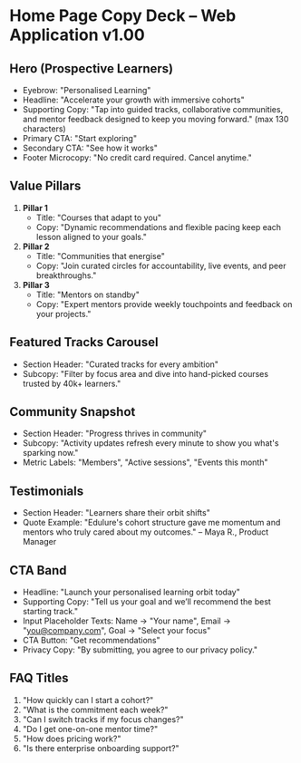 # Home Page Copy Deck – Web Application v1.00

## Hero (Prospective Learners)
- Eyebrow: "Personalised Learning"
- Headline: "Accelerate your growth with immersive cohorts"
- Supporting Copy: "Tap into guided tracks, collaborative communities, and mentor feedback designed to keep you moving forward." (max 130 characters)
- Primary CTA: "Start exploring"
- Secondary CTA: "See how it works"
- Footer Microcopy: "No credit card required. Cancel anytime."

## Value Pillars
1. **Pillar 1**
   - Title: "Courses that adapt to you"
   - Copy: "Dynamic recommendations and flexible pacing keep each lesson aligned to your goals."
2. **Pillar 2**
   - Title: "Communities that energise"
   - Copy: "Join curated circles for accountability, live events, and peer breakthroughs."
3. **Pillar 3**
   - Title: "Mentors on standby"
   - Copy: "Expert mentors provide weekly touchpoints and feedback on your projects."

## Featured Tracks Carousel
- Section Header: "Curated tracks for every ambition"
- Subcopy: "Filter by focus area and dive into hand-picked courses trusted by 40k+ learners."

## Community Snapshot
- Section Header: "Progress thrives in community"
- Subcopy: "Activity updates refresh every minute to show you what's sparking now."
- Metric Labels: "Members", "Active sessions", "Events this month"

## Testimonials
- Section Header: "Learners share their orbit shifts"
- Quote Example: "Edulure's cohort structure gave me momentum and mentors who truly cared about my outcomes." – Maya R., Product Manager

## CTA Band
- Headline: "Launch your personalised learning orbit today"
- Supporting Copy: "Tell us your goal and we’ll recommend the best starting track."
- Input Placeholder Texts: Name → "Your name", Email → "you@company.com", Goal → "Select your focus"
- CTA Button: "Get recommendations"
- Privacy Copy: "By submitting, you agree to our privacy policy."

## FAQ Titles
1. "How quickly can I start a cohort?"
2. "What is the commitment each week?"
3. "Can I switch tracks if my focus changes?"
4. "Do I get one-on-one mentor time?"
5. "How does pricing work?"
6. "Is there enterprise onboarding support?"
